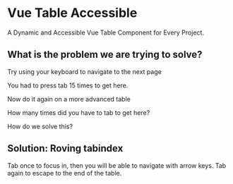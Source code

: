 <!-- ---
# https://vitepress.dev/reference/default-theme-home-page
layout: home

hero:
  name: "Vue Table Accessible"
  tagline: A Dynamic and Accessible Vue Table Component for Every Project.
  actions:
    - theme: brand
      text: Markdown Examples
      link: /markdown-examples
    - theme: alt
      text: API Examples
      link: /api-examples


--- -->

# Vue Table Accessible

A Dynamic and Accessible Vue Table Component for Every Project.

## What is the problem we are trying to solve?

Try using your keyboard to navigate to the next page

<script setup>
import BasicNoRoving from '../src/examples/BasicNoRoving.vue'
import BasicRoving from '../src/examples/BasicRoving.vue'
</script>

<BasicNoRoving />

You had to press tab 15 times to get here.


Now do it again on a more advanced table

<BasicNoRoving advanced />

How many times did you have to tab to get here?

How do we solve this?

## Solution: Roving tabindex

Tab once to focus in, then you will be able to navigate with arrow keys. Tab again to escape to the end of the table.

<BasicRoving advanced />